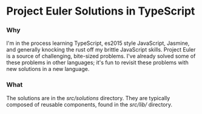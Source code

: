 # Project Euler Solutions in TypeScript

### Why

I'm in the process learning TypeScript, es2015 style JavaScript, Jasmine, and generally knocking the rust off my brittle JavaScript skills. Project Euler is a source of challenging, bite-sized problems. I've already solved some of these problems in other languages; it's fun to revisit these problems with new solutions in a new language.

### What

The solutions are in the _src/solutions_ directory. They are typically composed of reusable components, found in the _src/lib/_ directory.
